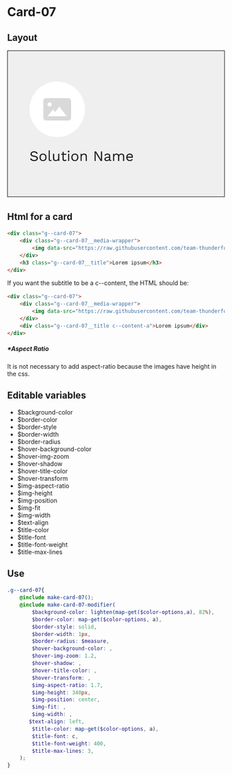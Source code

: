 # Card-07

## Layout

![alt text][card-07]

[card-07]: /src/img/global-components/card/card-07.jpg

## Html for a card

```html
<div class="g--card-07">
    <div class="g--card-07__media-wrapper">
        <img data-src="https://raw.githubusercontent.com/team-thunderfoot/ui/main/src/img/global-components/rounded-img-placeholder.png" src="/src/img/global-components/placeholder.jpg" alt="alt text" class="g--card-07__media-wrapper__media g--lazy-01">
    </div>
    <h3 class="g--card-07__title">Lorem ipsum</h3>
</div>
```

If you want the subtitle to be a c--content, the HTML should be:
```html
<div class="g--card-07">
    <div class="g--card-07__media-wrapper">
        <img data-src="https://raw.githubusercontent.com/team-thunderfoot/ui/main/src/img/global-components/rounded-img-placeholder.png" src="/src/img/global-components/placeholder.jpg" alt="alt text" class="g--card-07__media-wrapper__media g--lazy-01">
    </div>
    <div class="g--card-07__title c--content-a">Lorem ipsum</div>
</div>
```

##### \*Aspect Ratio

It is not necessary to add aspect-ratio because the images have height in the css.

## Editable variables

- $background-color
- $border-color
- $border-style
- $border-width
- $border-radius
- $hover-background-color
- $hover-img-zoom
- $hover-shadow
- $hover-title-color
- $hover-transform
- $img-aspect-ratio
- $img-height
- $img-position
- $img-fit
- $img-width
- $text-align
- $title-color
- $title-font
- $title-font-weight
- $title-max-lines

## Use

```scss
.g--card-07{
    @include make-card-07();
    @include make-card-07-modifier(
        $background-color: lighten(map-get($color-options,a), 82%),
        $border-color: map-get($color-options, a),
        $border-style: solid,
        $border-width: 1px,
        $border-radius: $measure,
        $hover-background-color: ,
        $hover-img-zoom: 1.2,
        $hover-shadow: ,
        $hover-title-color: ,
        $hover-transform: ,
        $img-aspect-ratio: 1.7,
        $img-height: 340px,
        $img-position: center,
        $img-fit: ,
        $img-width: ,
       $text-align: left,
        $title-color: map-get($color-options, a),
        $title-font: c,
        $title-font-weight: 400,
        $title-max-lines: 3,
    );
}
```
